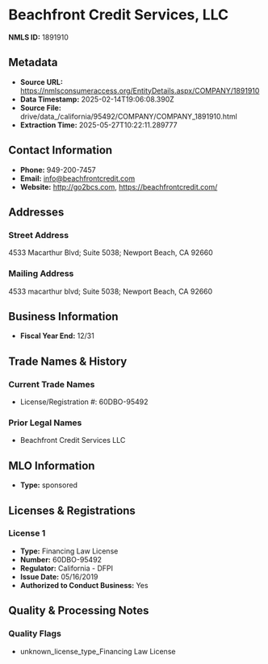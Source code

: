 # Beachfront Credit Services, LLC

**NMLS ID:** 1891910

## Metadata
- **Source URL:** https://nmlsconsumeraccess.org/EntityDetails.aspx/COMPANY/1891910
- **Data Timestamp:** 2025-02-14T19:06:08.390Z
- **Source File:** drive/data_/california/95492/COMPANY/COMPANY_1891910.html
- **Extraction Time:** 2025-05-27T10:22:11.289777

## Contact Information
- **Phone:** 949-200-7457
- **Email:** info@beachfrontcredit.com
- **Website:** http://go2bcs.com, https://beachfrontcredit.com/

## Addresses
### Street Address
4533 Macarthur Blvd; Suite 5038; Newport Beach, CA 92660

### Mailing Address
4533 macarthur blvd; Suite 5038; Newport Beach, CA 92660

## Business Information
- **Fiscal Year End:** 12/31

## Trade Names & History
### Current Trade Names
- License/Registration #: 60DBO-95492

### Prior Legal Names
- Beachfront Credit Services LLC

## MLO Information
- **Type:** sponsored

## Licenses & Registrations

### License 1
- **Type:** Financing Law License
- **Number:** 60DBO-95492
- **Regulator:** California - DFPI
- **Issue Date:** 05/16/2019
- **Authorized to Conduct Business:** Yes

## Quality & Processing Notes
### Quality Flags
- unknown_license_type_Financing Law License
